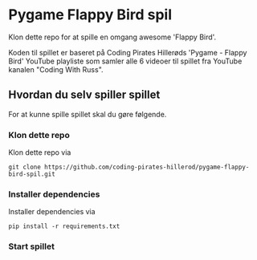# Pygame Flappy Bird spil

Klon dette repo for at spille en omgang awesome 'Flappy Bird'.

Koden til spillet er baseret på Coding Pirates Hillerøds 'Pygame - Flappy Bird' YouTube playliste som samler alle 6 videoer til spillet fra
YouTube kanalen "Coding With Russ".

## Hvordan du selv spiller spillet
For at kunne spille spillet skal du gøre følgende.

### Klon dette repo
Klon dette repo via
```git
git clone https://github.com/coding-pirates-hillerod/pygame-flappy-bird-spil.git
```

### Installer dependencies
Installer dependencies via
```pip
pip install -r requirements.txt
```

### Start spillet
